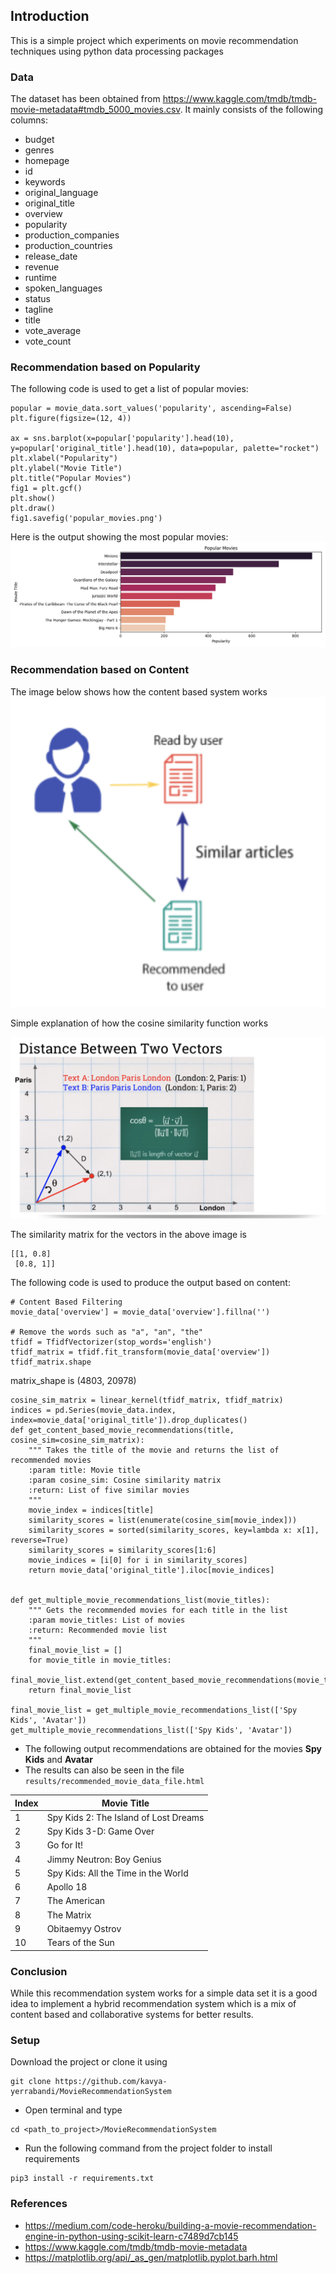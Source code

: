## Introduction
This is a simple project which experiments on movie recommendation techniques using python data processing packages

### Data
The dataset has been obtained from https://www.kaggle.com/tmdb/tmdb-movie-metadata#tmdb_5000_movies.csv. 
It mainly consists of the following columns:
- budget
- genres
- homepage
- id
- keywords
- original_language
- original_title
- overview
- popularity
- production_companies
- production_countries
- release_date
- revenue
- runtime
- spoken_languages
- status
- tagline
- title
- vote_average
- vote_count

### Recommendation based on Popularity
The following code is used to get a list of popular movies:
```
popular = movie_data.sort_values('popularity', ascending=False)
plt.figure(figsize=(12, 4))

ax = sns.barplot(x=popular['popularity'].head(10), y=popular['original_title'].head(10), data=popular, palette="rocket")
plt.xlabel("Popularity")
plt.ylabel("Movie Title")
plt.title("Popular Movies")
fig1 = plt.gcf()
plt.show()
plt.draw()
fig1.savefig('popular_movies.png')
```
Here is the output showing the most popular movies:
![List of popular movies](results/popular_movies.png)

### Recommendation based on Content
The image below shows how the content based system works
![Content based recommendation](readme_images/content_based_system_image.png)

Simple explanation of how the cosine similarity function works

![Cosine Similarity](readme_images/cosine_similarity.png)

The similarity matrix for the vectors in the above image is 
```
[[1, 0.8]
 [0.8, 1]]
```

The following code is used to produce the output based on content:
```
# Content Based Filtering
movie_data['overview'] = movie_data['overview'].fillna('')

# Remove the words such as "a", "an", "the"
tfidf = TfidfVectorizer(stop_words='english')
tfidf_matrix = tfidf.fit_transform(movie_data['overview'])
tfidf_matrix.shape
```
matrix_shape is (4803, 20978)
```
cosine_sim_matrix = linear_kernel(tfidf_matrix, tfidf_matrix)
indices = pd.Series(movie_data.index, index=movie_data['original_title']).drop_duplicates()
def get_content_based_movie_recommendations(title, cosine_sim=cosine_sim_matrix):
    """ Takes the title of the movie and returns the list of recommended movies
    :param title: Movie title
    :param cosine_sim: Cosine similarity matrix
    :return: List of five similar movies
    """
    movie_index = indices[title]
    similarity_scores = list(enumerate(cosine_sim[movie_index]))
    similarity_scores = sorted(similarity_scores, key=lambda x: x[1], reverse=True)
    similarity_scores = similarity_scores[1:6]
    movie_indices = [i[0] for i in similarity_scores]
    return movie_data['original_title'].iloc[movie_indices]


def get_multiple_movie_recommendations_list(movie_titles):
    """ Gets the recommended movies for each title in the list
    :param movie_titles: List of movies
    :return: Recommended movie list
    """
    final_movie_list = []
    for movie_title in movie_titles:
        final_movie_list.extend(get_content_based_movie_recommendations(movie_title))
    return final_movie_list

final_movie_list = get_multiple_movie_recommendations_list(['Spy Kids', 'Avatar'])
get_multiple_movie_recommendations_list(['Spy Kids', 'Avatar'])
```

- The following output recommendations are obtained for the movies **Spy Kids** and **Avatar**
- The results can also be seen in the file ```results/recommended_movie_data_file.html```

|Index|Movie Title|
|--- |--- |
|1|Spy Kids 2: The Island of Lost Dreams|
|2|Spy Kids 3-D: Game Over|
|3|Go for It!|
|4|Jimmy Neutron: Boy Genius|
|5|Spy Kids: All the Time in the World|
|6|Apollo 18|
|7|The American|
|8|The Matrix|
|9|Obitaemyy Ostrov|
|10|Tears of the Sun|

### Conclusion
While this recommendation system works for a simple data set it is 
a good idea to implement a hybrid recommendation system which is a 
mix of content based and collaborative systems for better results.

### Setup

Download the project or clone it using 
```
git clone https://github.com/kavya-yerrabandi/MovieRecommendationSystem
```
- Open terminal and type
```
cd <path_to_project>/MovieRecommendationSystem
```
- Run the following command from the project folder to install requirements
```
pip3 install -r requirements.txt
```

### References
- https://medium.com/code-heroku/building-a-movie-recommendation-engine-in-python-using-scikit-learn-c7489d7cb145
- https://www.kaggle.com/tmdb/tmdb-movie-metadata
- https://matplotlib.org/api/_as_gen/matplotlib.pyplot.barh.html

